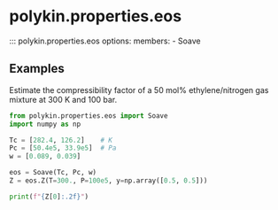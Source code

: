 # polykin.properties.eos

::: polykin.properties.eos
    options:
        members:
            - Soave

## Examples

Estimate the compressibility factor of a 50 mol% ethylene/nitrogen gas mixture at 300 K and
100 bar.

```python exec="on" source="material-block"
from polykin.properties.eos import Soave
import numpy as np

Tc = [282.4, 126.2]    # K
Pc = [50.4e5, 33.9e5]  # Pa
w = [0.089, 0.039]

eos = Soave(Tc, Pc, w)
Z = eos.Z(T=300., P=100e5, y=np.array([0.5, 0.5]))

print(f"{Z[0]:.2f}")
```
